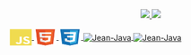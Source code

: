 <div align="center">
  <a href="https://github.com/jeanpsilva10">
  <img height="180em" src="https://github-readme-stats.vercel.app/api?username=jeanpsilva10&show_icons=true&theme=dark&include_all_commits=true&count_private=true"/>
  <img height="180em" src="https://github-readme-stats.vercel.app/api/top-langs/?username=jeanpsilva10&layout=compact&langs_count=7&theme=dark"/>
</div>

<div style="display: inline_block"><br>
  <img align="center" alt="Jean-Js" height="30" width="40" src="https://raw.githubusercontent.com/devicons/devicon/master/icons/javascript/javascript-plain.svg">
  <img align="center" alt="Jean-HTML" height="30" width="40" src="https://raw.githubusercontent.com/devicons/devicon/master/icons/html5/html5-original.svg">
  <img align="center" alt="Jean-CSS" height="30" width="40" src="https://raw.githubusercontent.com/devicons/devicon/master/icons/css3/css3-original.svg">
  <img align="center" alt="Jean-Java" height="30" width="40" src="https://cdn.jsdelivr.net/gh/devicons/devicon/icons/bootstrap/bootstrap-original.svg" />
  <img align="center" alt="Jean-Java" height="30" width="40" src="https://cdn.jsdelivr.net/gh/devicons/devicon/icons/java/java-original.svg" />
</div>
